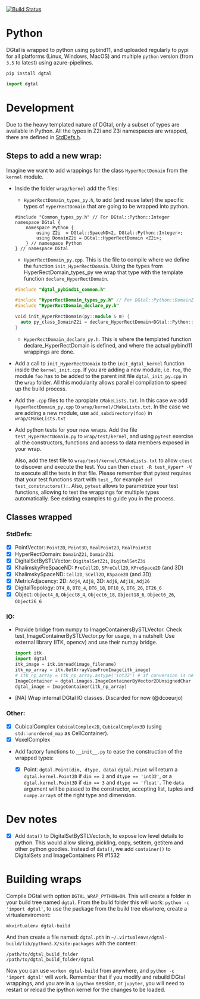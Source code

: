 [![Build Status](https://dev.azure.com/DGtal/DGtal/_apis/build/status/DGtal-team.DGtal?branchName=master)](https://dev.azure.com/DGtal/DGtal/_build/latest?definitionId=2&branchName=master)

Python
======

DGtal is wrapped to python using pybind11, and uploaded regularly to pypi for all platforms (Linux, Windows, MacOS)
and multiple `python` version (from `3.5` to latest) using azure-pipelines.

```
pip install dgtal
```

```python
import dgtal
```

Development
===========

Due to the heavy templated nature of DGtal, only a subset of types
are available in Python. All the types in Z2i and Z3i namespaces are wrapped, there are defined in [StdDefs.h](https://github.com/DGtal-team/DGtal/blob/master/src/DGtal/helpers/StdDefs.h).

## Steps to add a new wrap:
Imagine we want to add wrappings for the class `HyperRectDomain` from the `kernel` module.

- Inside the folder `wrap/kernel` add the files:
  - `HyperRectDomain_types_py.h`, to add (and reuse later) the specific types of `HyperRectDomain` that are going to be wrapped into python.
  ```
  #include "Common_types_py.h" // For DGtal::Python::Integer
  namespace DGtal {
      namespace Python {
          using Z2i  = DGtal::SpaceND<2, DGtal::Python::Integer>;
          using DomainZ2i = DGtal::HyperRectDomain <Z2i>;
      } // namespace Python
  } // namespace DGtal
  ```

  - `HyperRectDomain_py.cpp`. This is the file to compile where we define the function `init_HyperRectDomain`.
  Using the types from HyperRectDomain_types_py we wrap that type with the template function `declare_HyperRectDomain`.
  ```cpp
  #include "dgtal_pybind11_common.h"

  #include "HyperRectDomain_types_py.h" // For DGtal::Python::DomainZ2i
  #include "HyperRectDomain_declare_py.h"

  void init_HyperRectDomain(py::module & m) {
    auto py_class_DomainZ2i = declare_HyperRectDomain<DGtal::Python::DomainZ2i>(m, "DomainZ2i");
  }
  ```

  - `HyperRectDomain_declare_py.h`. This is where the templated function declare_HyperRectDomain is defined, and where the actual pybind11 wrappings are done.

- Add a call to `init_HyperRectDomain` to the `init_dgtal_kernel` function inside the `kernel_init.cpp`.
  If you are adding a new module, i.e. `foo`, the module `foo` has to be added to the parent init file `dgtal_init_py.cpp` in the `wrap` folder.
  All this modularity allows parallel compilation to speed up the build process.

- Add the `.cpp` files to the apropiate `CMakeLists.txt`.
  In this case we add `HyperRectDomain_py.cpp` to `wrap/kernel/CMakeLists.txt`.
  In the case we are adding a new module, use `add_subdirectory(foo)` in `wrap/CMakeLists.txt`

- Add python tests for your new wraps.
  Add the file `test_HyperRectDomain.py` to `wrap/test/kernel`, and using
  `pytest` exercise all the constructors, functions and access to data members exposed in your wrap.

  Also, add the test file to `wrap/test/kernel/CMakeLists.txt` to allow `ctest` to discover and execute the test.
  You can then `ctest -R test_Hyper* -V` to execute all the tests in that file.
  Please remember that pytest requires that your test functions start with `test_`, for example `def test_constructors():`.
  Also, `pytest` allows to parametrize your test functions, allowing to test the wrappings for multiple types automatically.
  See existing examples to guide you in the process.

## Classes wrapped

### StdDefs:
- [x] PointVector: `Point2D`, `Point3D`, `RealPoint2D`, `RealPoint3D`
- [x] HyperRectDomain: `DomainZ2i`, `DomainZ3i`
- [x] DigitalSetBySTLVector: `DigitalSetZ2i`, `DigitalSetZ3i`
- [x] KhalimskyPreSpaceND: `PreCell2D`, `SPreCell2D`, `KPreSpace2D` (and 3D)
- [x] KhalimskySpaceND: `Cell2D`, `SCell2D`, `KSpace2D` (and 3D)
- [x] MetricAdjacency: 2D: `Adj4`, `Adj8`, 3D: `Adj6`, `Adj18`, `Adj26`
- [x] DigitalTopology: `DT4_8`, `DT8_4`, `DT6_18`, `DT18_6`, `DT6_26`, `DT26_6`
- [x] Object: `Object4_8`, `Object8_4`, `Object6_18`, `Object18_6`, `Object6_26`, `Object26_6`

### IO:
- Provide bridge from numpy to ImageContainersBySTLVector.
  Check test_ImageContainerBySTLVector.py for usage, in a nutshell:
  Use external library (ITK, opencv) and use their numpy bridge.
  ```python
  import itk
  import dgtal
  itk_image = itk.imread(image_filename)
  itk_np_array = itk.GetArrayViewFromImage(itk_image)
  # itk_np_array = itk_np_array.astype('int32') # if conversion is needed.
  ImageContainer = dgtal.images.ImageContainerByVector2DUnsignedChar
  dgtal_image = ImageContainer(itk_np_array)
  ```
- [NA] Wrap internal DGtal IO classes. Discarded for now (@dcoeurjo)

### Other:
- [x] CubicalComplex `CubicalComplex2D`, `CubicalComplex3D` (using `std::unordered_map` as CellContainer).
- [x] VoxelComplex
- Add factory functions to `__init__.py` to ease the construction of the wrapped types:
  - [x] Point: `dgtal.Point(dim, dtype, data)`
  `dgtal.Point` will return a `dgtal.kernel.Point2D` if `dim == 2` and `dtype == 'int32'`, or a `dgtal.kernel.Point3D`
  if `dim == 3` and `dtype == 'float'`. The `data` argument will be passed to the constructor, accepting list,
  tuples and `numpy.array`s of the right type and dimension.


Dev notes
==========
- [x] Add `data()` to DigitalSetBySTLVector.h, to expose low level details to python.
  This would allow slicing, pickling, copy, setitem, getitem and other python goodies.
  Instead of `data()`, we add `container()` to DigitalSets and ImageContainers PR #1532

Building wraps
==============
Compile DGtal with option `DGTAL_WRAP_PYTHON=ON`.
This will create a folder in your build tree named `dgtal`.
From the build folder this will work: `python -c 'import dgtal'`, to use the package from the build tree elswhere, create a virtualenviroment:
```
mkvirtualenv dgtal-build
```
And then create a file named: `dgtal.pth` in `~/.virtualenvs/dgtal-build/lib/python3.X/site-packages` with the content:
```
/path/to/dgtal_build_folder
/path/to/dgtal_build_folder/dgtal
```

Now you can use `workon dgtal-build` from anywhere, and `python -c 'import dgtal'` will work.
Remember that if you modify and rebuild DGtal wrappings, and you are in a `ipython` session, or `jupyter`, you will need to restart or reload
the ipython kernel for the changes to be loaded.


